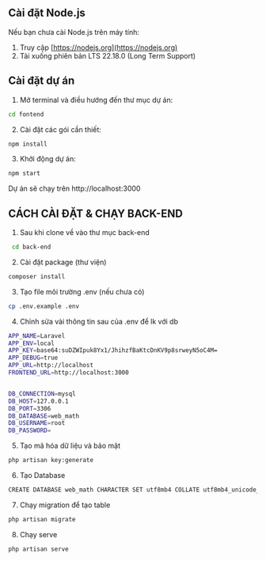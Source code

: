 ## Cài đặt Node.js

Nếu bạn chưa cài Node.js trên máy tính:

1. Truy cập [https://nodejs.org](https://nodejs.org)
2. Tải xuống phiên bản LTS 22.18.0 (Long Term Support)

## Cài đặt dự án

1. Mở terminal và điều hướng đến thư mục dự án:
```bash
cd fontend
```
2. Cài đặt các gói cần thiết:
```bash
npm install
```
3. Khởi động dự án:
```bash
npm start
```
 Dự án sẽ chạy trên http://localhost:3000


 ## CÁCH CÀI ĐẶT & CHẠY BACK-END
1. Sau khi clone về vào thư mục back-end
```bash
 cd back-end
```
2. Cài đặt package (thư viện)
```bash
composer install
```
3. Tạo file môi trường .env (nếu chưa có)
```bash
cp .env.example .env
```
4. Chỉnh sửa vài thông tin sau của .env để lk với db
```bash
APP_NAME=Laravel
APP_ENV=local
APP_KEY=base64:suDZWIpuk8Yx1/JhihzfBaKtcDnKV9p8srweyN5oC4M=
APP_DEBUG=true
APP_URL=http://localhost
FRONTEND_URL=http://localhost:3000


DB_CONNECTION=mysql
DB_HOST=127.0.0.1
DB_PORT=3306
DB_DATABASE=web_math
DB_USERNAME=root
DB_PASSWORD=

```

5. Tạo mã hóa dữ liệu và bảo mật
```bash
php artisan key:generate
```
6. Tạo Database
```bash
CREATE DATABASE web_math CHARACTER SET utf8mb4 COLLATE utf8mb4_unicode_ci;
```
7. Chạy migration để tạo table
```bash
php artisan migrate
```
8. Chạy serve
```bash
php artisan serve 
```
